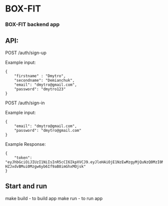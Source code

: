 # BOX-FIT 
### BOX-FIT backend app

## API:

POST /auth/sign-up

Example input:
```
{
    "firstname" : "Dmytro",
    "secondname": "Demianchuk",
	"email": "dmytro@gmail.com",
	"password": "dmytro123"
} 
```

POST /auth/sign-in

Example input:
```
{
	"email": "dmytro@gmail.com",
	"password": "dmytro@gmail.com"
} 
```

Example Response:

```
{
	"token": "eyJhbGciOiJIUzI1NiIsInR5cCI6IkpXVCJ9.eyJleHAiOjE1NzEwMzgyMjQuNzQ0MzI0MiwidXNlciI6eyJJRCI6IjAwMDAwMDAwMDAwMDAwMDAwMDAwMDAwMCIsIlVzZXJuYW1lIjoiemhhc2hrZXZ5Y2giLCJQYXNzd29yZCI6IjQyODYwMTc5ZmFiMTQ2YzZiZDAyNjlkMDViZTM0ZWNmYmY5Zjk3YjUifX0.3dsyKJQ-HZJxdvBMui0Mzgw6yb6If9aB8imGhxMOjsk"
} 
```

## Start and run

make build - to build app
make run - to run app

